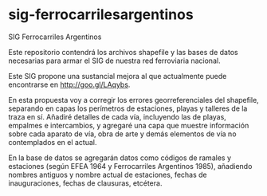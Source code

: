 # sig-ferrocarrilesargentinos
SIG Ferrocarriles Argentinos

Este repositorio contendrá los archivos shapefile y las bases de datos 
necesarias para armar el SIG de nuestra red ferroviaria nacional.

Este SIG propone una sustancial mejora al que actualmente puede encontrarse en
http://goo.gl/LAqybs.

En esta propuesta voy a corregir los errores georreferenciales del shapefile, 
separando en capas los perímetros de estaciones, playas y talleres de la traza
en sí. Añadiré detalles de cada vía, incluyendo las de playas, empalmes e
intercambios, y agregaré una capa que muestre información sobre cada aparato
de vía, obra de arte y demás elementos de vía no contemplados en el actual.

En la base de datos se agregarán datos como códigos de ramales y estaciones
(según EFEA 1964 y Ferrocarriles Argentinos 1985), añadiendo nombres antiguos
y nombre actual de estaciones, fechas de inauguraciones, fechas de clausuras,
etcétera.
